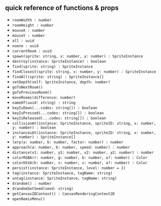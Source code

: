 ## quick reference of functions & props


- `roomWidth : number`
- `roomHeight : number`
- `mouseX : number`
- `mouseY : number`
- `all : uuid`
- `noone : uuid`
- `currentRoom : uuid`
- `spawn(sprite: string, x: number, y: number) : SpriteInstance`
- `destroy(instance: SpriteInstance) : boolean`
- `find(sprite: string) : SpriteInstance`
- `findClosest(sprite: string, x: number, y: number) : SpriteInstance`
- `findAll(sprite: string) : SpriteInstance[]`
- `setDepth(self: SpriteInstance, depth: number)`
- `goToNextRoom()`
- `goToPreviousRoom()`
- `moveRooms(difference: number)`
- `nameOf(uuid: string) : string`
- `keyIsDown(...codes: string[]) : boolean`
- `keyIsPressed(...codes: string[]) : boolean`
- `keyIsReleased(...codes: string[]) : boolean`
- `collisionAt(instance: SpriteInstance, spriteID: string, x: number, y: number) : boolean`
- `instancesAt(instance: SpriteInstance, spriteID: string, x: number, y: number) : SpriteInstance[]`
- `lerp(a: number, b: number, factor: number) : number`
- `approach(a: number, b: number, speed: number) : number`
- `distance(x1: number, y1: number, x2: number, y2: number) : number`
- `colorRGBA(r: number, g: number, b: number, a?: number) : Color`
- `colorHSVA(h: number, s: number, v: number, a?: number) : Color`
- `persist(instance: SpriteInstance, level: number = 1)`
- `tag(instance: SpriteInstance, tagName: string)`
- `untag(instance: SpriteInstance, tagName: string)`
- `drandom() : number`
- `drandomSetSeed(seed: string)`
- `getCanvas2DContext() : CanvasRenderingContext2D`
- `openRemixMenu()`